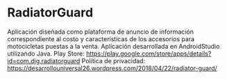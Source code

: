 # RadiatorGuard
Aplicación diseñada como plataforma de anuncio de información correspondiente al costo y características de los accesorios para motocicletas puestas a la venta.  Aplicación desarrollada en AndroidStudio utilizando Java.  Play Store: https://play.google.com/store/apps/details?id=com.djg.radiatorguard  Política de privacidad: https://desarrollouniversal26.wordpress.com/2018/04/22/radiator-guard/
